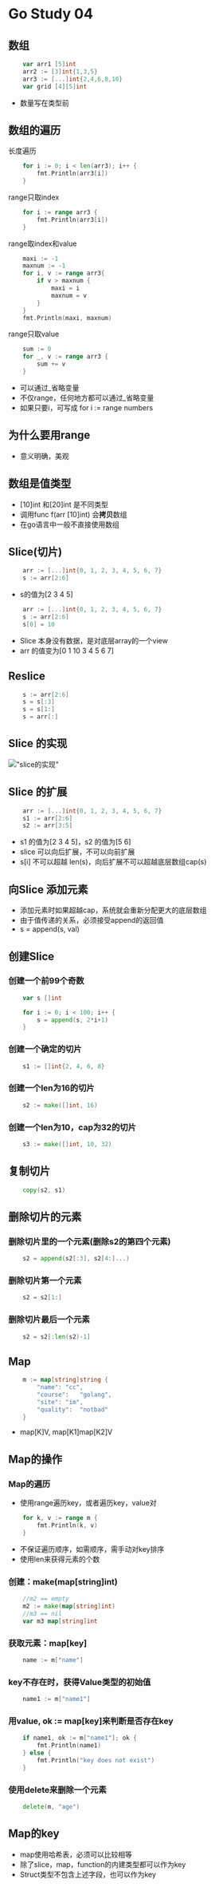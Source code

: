 # Go Study 04

<!--more-->
## 数组
```go
    var arr1 [5]int
	arr2 := [3]int{1,3,5}
	arr3 := [...]int{2,4,6,8,10}
	var grid [4][5]int
```
- 数量写在类型前
## 数组的遍历
长度遍历
```go
    for i := 0; i < len(arr3); i++ {
		fmt.Println(arr3[i])
	}
```
range只取index
```go
    for i := range arr3 {
		fmt.Println(arr3[i])
	}
```
range取index和value
```go
    maxi := -1
	maxnum := -1
	for i, v := range arr3{
		if v > maxnum {
			maxi = i
			maxnum = v
		}
	}
	fmt.Println(maxi, maxnum)
```
range只取value
```go
    sum := 0
	for _, v := range arr3 {
		sum += v
	}
```
- 可以通过_省略变量
- 不仅range，任何地方都可以通过_省略变量
- 如果只要i，可写成 for i := range numbers
## 为什么要用range
- 意义明确，美观
## 数组是值类型
- [10]int 和[20]int 是不同类型
- 调用func f(arr [10]int) 会**拷贝**数组
- 在go语言中一般不直接使用数组
## Slice(切片)
```go
    arr := [...]int{0, 1, 2, 3, 4, 5, 6, 7}
    s := arr[2:6]
```
- s的值为[2 3 4 5]
```go
    arr := [...]int{0, 1, 2, 3, 4, 5, 6, 7}
    s := arr[2:6]
    s[0] = 10
```
- Slice 本身没有数据，是对底层array的一个view
- arr 的值变为[0 1 10 3 4 5 6 7]
## Reslice
```go
    s := arr[2:6]
    s = s[:3]
    s = s[1:]
    s = arr[:]
```
## Slice 的实现
!["slice的实现"](/images/slice1.png "slice的实现")
## Slice 的扩展
```go
    arr := [...]int{0, 1, 2, 3, 4, 5, 6, 7}
    s1 := arr[2:6]
    s2 := arr[3:5]
```
- s1 的值为[2 3 4 5]，s2 的值为[5 6]
- slice 可以向后扩展，不可以向前扩展
- s[i] 不可以超越 len(s)，向后扩展不可以超越底层数组cap(s)
## 向Slice 添加元素
- 添加元素时如果超越cap，系统就会重新分配更大的底层数组
- 由于值传递的关系，必须接受append的返回值
- s = append(s, val)
## 创建Slice
### 创建一个前99个奇数
```go
    var s []int

	for i := 0; i < 100; i++ {
		s = append(s, 2*i+1)
	}
```
### 创建一个确定的切片
```go
    s1 := []int{2, 4, 6, 8}
```
### 创建一个len为16的切片
```go
    s2 := make([]int, 16)
```
### 创建一个len为10，cap为32的切片
```go
    s3 := make([]int, 10, 32)
```
## 复制切片
```go
    copy(s2, s1)
```
## 删除切片的元素
### 删除切片里的一个元素(删除s2的第四个元素)
```go
    s2 = append(s2[:3], s2[4:]...)
```
### 删除切片第一个元素
```go
    s2 = s2[1:]
```
### 删除切片最后一个元素
```go
    s2 = s2[:len(s2)-1]
```
## Map
```go
    m := map[string]string {
        "name": "cc",
        "course":   "golang",
        "site": "im",
        "quality":  "notbad"
    }
```
- map[K]V, map[K1]map[K2]V
## Map的操作
### Map的遍历
- 使用range遍历key，或者遍历key，value对
```go
    for k, v := range m {
		fmt.Println(k, v)
	}
```
- 不保证遍历顺序，如需顺序，需手动对key排序
- 使用len来获得元素的个数
### 创建：make(map[string]int)
```go
    //m2 == empty
	m2 := make(map[string]int)
	//m3 == nil
	var m3 map[string]int
```
### 获取元素：map[key]
```go
    name := m["name"]
```
### key不存在时，获得Value类型的初始值
```go
    name1 := m["name1"]
```
### 用value, ok := map[key]来判断是否存在key
```go
    if name1, ok := m["name1"]; ok {
		fmt.Println(name1)
	} else {
		fmt.Println("key does not exist")
	}
```
### 使用delete来删除一个元素
```go
    delete(m, "age")
```
## Map的key
- map使用哈希表，必须可以比较相等
- 除了slice，map，function的内建类型都可以作为key
- Struct类型不包含上述字段，也可以作为key
